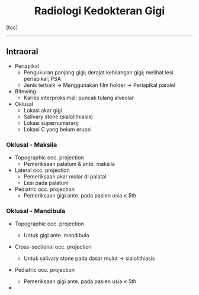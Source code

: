 # <center>Radiologi Kedokteran Gigi</center>


[toc]

---

## Intraoral

- Periapikal
	- Pengukuran panjang gigi; derajat kehilangan gigi; melihat lesi periapikal; PSA
	- Jenis terbaik &rarr; Menggunakan film holder &rarr; Periapikal paralel
- Bitewing
	- Karies interproksimal; puncak tulang alveolar
- Oklusal
	- Lokasi akar gigi
	- Salivary stone (sialolithiasis)
	- Lokasi supernumerary
	- Lokasi C yang belum erupsi


### Oklusal - Maksila

- Topographic occ. projection
	- Pemeriksaan palatum & ante. maksila
- Lateral occ. projection
	- Pemeriksaan akar molar di palatal
	- Lesi pada palatum
- Pediatric occ. projection
	- Pemeriksaan gigi ante. pada pasien usia &le; 5th
 
### Oklusal - Mandibula

- Topographic occ. projection
	- Untuk gigi ante. mandibula
- Cross-sectional occ. projection
	- Untuk salivary stone pada dasar mulut &rarr; sialolithiasis
- Pediatric occ. projection
	- Pemeriksaan gigi ante. pada pasien usia &le; 5th
 
- 